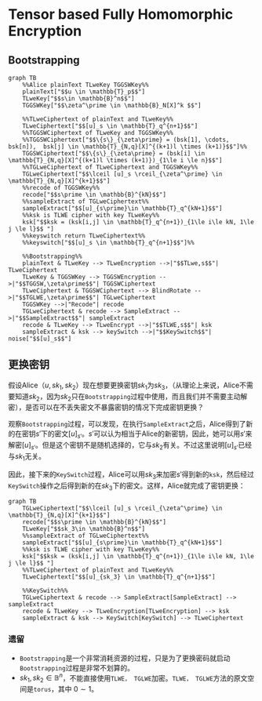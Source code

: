 # Tensor based Fully Homomorphic Encryption

## Bootstrapping

```mermaid
graph TB
    %%Alice plainText TLweKey TGGSWKey%%
    plainText["$$u \in \mathbb{T}_p$$"]
    TLweKey["$$s\in \mathbb{B}^n$$"]
    TGGSWKey["$$\zeta^\prime \in \mathbb{B}_N[X]^k $$"]

    %%TLweCiphertext of plainText and TLweKey%%
    TLweCiphertext["$$[u]_s \in \mathbb{T}_q^{n+1}$$"]
    %%TGGSWCiphertext of TLweKey and TGGSWKey%%
    %%TGGSWCiphertext["$$\{s\}_{\zeta\prime} = (bsk[1], \cdots, bsk[n]),  bsk[j] \in \mathbb{T}_{N,q}[X]^{(k+1)l \times (k+1)}$$"]%%
    TGGSWCiphertext["$$\{s\}_{\zeta\prime} = (bsk[i] \in \mathbb{T}_{N,q}[X]^{(k+1)l \times (k+1)})_{1\le i \le n}$$"]
    %%TGLweCiphertext of TLweCiphertext and TGGSWKey%%
    TGLweCiphertext["$$\lceil [u]_s \rceil_{\zeta^\prime} \in \mathbb{T}_{N,q}[X]^{k+1}$$"]
    %%recode of TGGSWKey%%
    recode["$$s\prime \in \mathbb{B}^{kN}$$"]
    %%sampleExtract of TGLweCiphertext%%
    sampleExtract["$$[u]_{s\prime}\in \mathbb{T}_q^{kN+1}$$"]
    %%ksk is TLWE cipher with key TLweKey%%
    ksk["$$ksk = (ksk[i,j] \in \mathbb{T}_q^{n+1})_{1\le i\le kN, 1\le j \le l}$$ "]
    %%keyswitch return TLweCiphertext%%
    %%keyswitch["$$[u]_s \in \mathbb{T}_q^{n+1}$$"]%%

    %%Bootstrapping%%
    plainText & TLweKey --> TLweEncryption -->|"$$TLwe,s$$"| TLweCiphertext
    TLweKey & TGGSWKey --> TGGSWEncryption -->|"$$TGGSW,\zeta\prime$$"| TGGSWCiphertext
    TLweCiphertext & TGGSWCiphertext --> BlindRotate -->|"$$TGLWE,\zeta\prime$$"| TGLweCiphertext
    TGGSWKey -->|"Recode"| recode
    TGLweCiphertext & recode --> SampleExtract -->|"$$SampleExtract$$"| sampleExtract
    recode & TLweKey --> TLweEncrypt -->|"$$TLWE,s$$"| ksk
    sampleExtract & ksk --> keySwitch -->|"$$KeySwitch$$"| noise["$$[u]_s$$"]

```

## 更换密钥

假设Alice（$u, sk_1, sk_2$）现在想要更换密钥$sk_1$为$sk_3$，（从理论上来说，Alice不需要知道$sk_2$，因为$sk_2$只在`Bootstrapping`过程中使用，而且我们并不需要主动解密），是否可以在不丢失密文不暴露密钥的情况下完成密钥更换？

观察`Bootstrapping`过程，可以发现，在执行`SampleExtract`之后，Alice得到了新的在密钥$s\prime$下的密文$[u]_{s\prime}$。$s\prime$可以认为相当于Alice的新密钥，因此，她可以用$s\prime$来解密$[u]_{s\prime}$。但是这个密钥不是随机选择的，它与$sk_2$有关。不过这里说明$[u]_{s\prime}$已经与$sk_1$无关。

因此，接下来的`KeySwitch`过程，Alice可以用$sk_3$来加密$s\prime$得到新的`ksk`，然后经过`KeySwitch`操作之后得到新的在$sk_3$下的密文。这样，Alice就完成了密钥更换：

```mermaid
graph TB
    TGLweCiphertext["$$\lceil [u]_s \rceil_{\zeta^\prime} \in \mathbb{T}_{N,q}[X]^{k+1}$$"]
    recode["$$s\prime \in \mathbb{B}^{kN}$$"]
    TLweKey["$$sk_3\in \mathbb{B}^n$$"]
    %%sampleExtract of TGLweCiphertext%%
    sampleExtract["$$[u]_{s\prime}\in \mathbb{T}_q^{kN+1}$$"]
    %%ksk is TLWE cipher with key TLweKey%%
    ksk["$$ksk = (ksk[i,j] \in \mathbb{T}_q^{n+1})_{1\le i\le kN, 1\le j \le l}$$ "]
    %%TLweCiphertext of plainText and TLweKey%%
    TLweCiphertext["$$[u]_{sk_3} \in \mathbb{T}_q^{n+1}$$"]

    %%KeySwitch%%
    TGLweCiphertext & recode --> SampleExtract[SampleExtract] --> sampleExtract
    recode & TLweKey --> TLweEncryption[TLweEncryption] --> ksk
    sampleExtract & ksk --> KeySwitch[KeySwitch] --> TLweCiphertext

```

### 遗留

- `Bootstrapping`是一个非常消耗资源的过程，只是为了更换密码就启动`Bootstrapping`过程是非常不划算的。
- $sk_1, sk_2 \in \mathbb{B}^n$，不能直接使用`TLWE， TGLWE`加密。`TLWE， TGLWE`方法的原文空间是`torus`，其中 $0\sim 1$。
